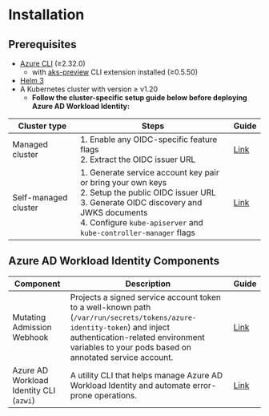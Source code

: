 # Installation

## Prerequisites

*   [Azure CLI][1] (≥2.32.0)
    *   with [aks-preview][7] CLI extension installed (≥0.5.50)
*   [Helm 3][2]
*   A Kubernetes cluster with version ≥ v1.20
    *   **Follow the cluster-specific setup guide below before deploying Azure AD Workload Identity:**

| Cluster type         | Steps                                                                                                                                                                                                                    | Guide     |
| -------------------- | ------------------------------------------------------------------------------------------------------------------------------------------------------------------------------------------------------------------------ | --------- |
| Managed cluster      | 1. Enable any OIDC-specific feature flags<br>2. Extract the OIDC issuer URL                                                                                                                                              | [Link][3] |
| Self-managed cluster | 1. Generate service account key pair or bring your own keys<br>2. Setup the public OIDC issuer URL<br>3. Generate OIDC discovery and JWKS documents<br>4. Configure `kube-apiserver` and `kube-controller-manager` flags | [Link][4] |

## Azure AD Workload Identity Components

| Component                               | Description                                                                                                                                                                                                            | Guide     |
| --------------------------------------- | ---------------------------------------------------------------------------------------------------------------------------------------------------------------------------------------------------------------------- | --------- |
| Mutating Admission Webhook              | Projects a signed service account token to a well-known path (`/var/run/secrets/tokens/azure-identity-token`) and inject authentication-related environment variables to your pods based on annotated service account. | [Link][5] |
| Azure AD Workload Identity CLI (`azwi`) | A utility CLI that helps manage Azure AD Workload Identity and automate error-prone operations.                                                                                                                        | [Link][6] |

[1]: https://docs.microsoft.com/en-us/cli/azure/install-azure-cli

[2]: https://helm.sh/docs/intro/install/

[3]: ./installation/managed-clusters.md

[4]: ./installation/self-managed-clusters.md

[5]: ./installation/mutating-admission-webhook.md

[6]: ./installation/azwi.md

[7]: https://github.com/Azure/azure-cli-extensions/tree/main/src/aks-preview
